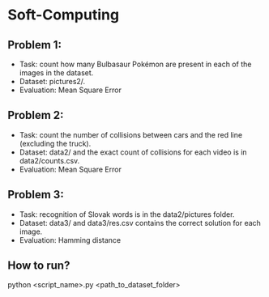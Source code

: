 # Soft-Computing

## Problem 1:

* Task: count how many Bulbasaur Pokémon are present in each of the images in the dataset.
* Dataset: pictures2/.
* Evaluation: Mean Square Error

## Problem 2:

* Task: count the number of collisions between cars and the red line (excluding the truck).
* Dataset:  data2/ and the exact count of collisions for each video is in data2/counts.csv.
* Evaluation: Mean Square Error

## Problem 3:

* Task: recognition of Slovak words is in the data2/pictures folder.
* Dataset: data3/ and data3/res.csv contains the correct solution for each image.
* Evaluation: Hamming distance

## How to run?
python <script_name>.py <path_to_dataset_folder>
